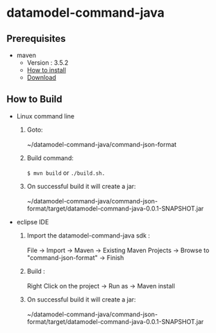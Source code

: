 datamodel-command-java
=======================================

## Prerequisites ##
- maven
   - Version : 3.5.2
   - [How to install](https://maven.apache.org/install.html)
   - [Download](https://maven.apache.org/download.cgi)

## How to Build ##
- Linux command line
  1. Goto: <br></br>
    ~/datamodel-command-java/command-json-format

  2. Build command: <br></br>
    `$ mvn build` or `./build.sh.`

  3. On successful build it will create a jar: <br></br>
    ~/datamodel-command-java/command-json-format/target/datamodel-command-java-0.0.1-SNAPSHOT.jar

- eclipse IDE
  1. Import the datamodel-command-java sdk : <br></br>
    File -> Import -> Maven -> Existing Maven Projects -> Browse to "command-json-format" -> Finish

  2. Build : <br></br>
    Right Click on the project -> Run as -> Maven install

  3. On successful build it will create a jar: <br></br>
    ~/datamodel-command-java/command-json-format/target/datamodel-command-java-0.0.1-SNAPSHOT.jar

